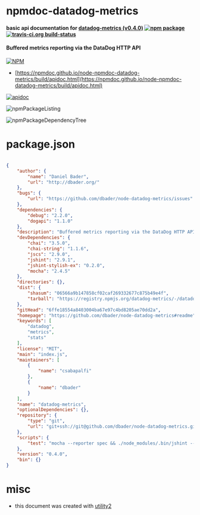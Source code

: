 # npmdoc-datadog-metrics

#### basic api documentation for  [datadog-metrics (v0.4.0)](https://github.com/dbader/node-datadog-metrics#readme)  [![npm package](https://img.shields.io/npm/v/npmdoc-datadog-metrics.svg?style=flat-square)](https://www.npmjs.org/package/npmdoc-datadog-metrics) [![travis-ci.org build-status](https://api.travis-ci.org/npmdoc/node-npmdoc-datadog-metrics.svg)](https://travis-ci.org/npmdoc/node-npmdoc-datadog-metrics)

#### Buffered metrics reporting via the DataDog HTTP API

[![NPM](https://nodei.co/npm/datadog-metrics.png?downloads=true&downloadRank=true&stars=true)](https://www.npmjs.com/package/datadog-metrics)

- [https://npmdoc.github.io/node-npmdoc-datadog-metrics/build/apidoc.html](https://npmdoc.github.io/node-npmdoc-datadog-metrics/build/apidoc.html)

[![apidoc](https://npmdoc.github.io/node-npmdoc-datadog-metrics/build/screenCapture.buildCi.browser.%252Ftmp%252Fbuild%252Fapidoc.html.png)](https://npmdoc.github.io/node-npmdoc-datadog-metrics/build/apidoc.html)

![npmPackageListing](https://npmdoc.github.io/node-npmdoc-datadog-metrics/build/screenCapture.npmPackageListing.svg)

![npmPackageDependencyTree](https://npmdoc.github.io/node-npmdoc-datadog-metrics/build/screenCapture.npmPackageDependencyTree.svg)



# package.json

```json

{
    "author": {
        "name": "Daniel Bader",
        "url": "http://dbader.org/"
    },
    "bugs": {
        "url": "https://github.com/dbader/node-datadog-metrics/issues"
    },
    "dependencies": {
        "debug": "2.2.0",
        "dogapi": "1.1.0"
    },
    "description": "Buffered metrics reporting via the DataDog HTTP API",
    "devDependencies": {
        "chai": "3.5.0",
        "chai-string": "1.1.6",
        "jscs": "2.9.0",
        "jshint": "2.9.1",
        "jshint-stylish-ex": "0.2.0",
        "mocha": "2.4.5"
    },
    "directories": {},
    "dist": {
        "shasum": "06566a9b147858cf02caf269332677c875b49e4f",
        "tarball": "https://registry.npmjs.org/datadog-metrics/-/datadog-metrics-0.4.0.tgz"
    },
    "gitHead": "6ffe18554a8403004ba67e97c4bd8205ae70dd2a",
    "homepage": "https://github.com/dbader/node-datadog-metrics#readme",
    "keywords": [
        "datadog",
        "metrics",
        "stats"
    ],
    "license": "MIT",
    "main": "index.js",
    "maintainers": [
        {
            "name": "csabapalfi"
        },
        {
            "name": "dbader"
        }
    ],
    "name": "datadog-metrics",
    "optionalDependencies": {},
    "repository": {
        "type": "git",
        "url": "git+ssh://git@github.com/dbader/node-datadog-metrics.git"
    },
    "scripts": {
        "test": "mocha --reporter spec && ./node_modules/.bin/jshint --reporter node_modules/jshint-stylish-ex/stylish.js *.js ./lib/*.js ./test/*.js && ./node_modules/.bin/jscs --config .jscsrc *.js ./lib/*.js ./test/*.js"
    },
    "version": "0.4.0",
    "bin": {}
}
```



# misc
- this document was created with [utility2](https://github.com/kaizhu256/node-utility2)
